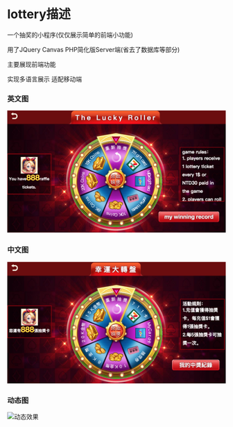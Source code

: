 # lottery描述

一个抽奖的小程序(仅仅展示简单的前端小功能)

用了JQuery Canvas PHP简化版Server端(省去了数据库等部分) 

主要展现前端功能

实现多语言展示 适配移动端

### 英文图
![英文图](https://github.com/Chennan89/lottery/blob/master/images/forGitReadMe/en.png)
### 中文图
![中文图](https://github.com/Chennan89/lottery/blob/master/images/forGitReadMe/zh.png)

### 动态图
![动态效果](https://github.com/Chennan89/lottery/blob/master/images/forGitReadMe/%E6%8A%BD%E5%A5%96.gif)
